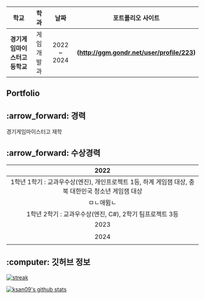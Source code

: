 ### 
| **학교** | **학과** | **날짜** | **포트폴리오 사이트** |
|:--------:|:--------:|:--------:|:--------:|
| **경기게임마이스터고등학교** | 게임개발과 | 2022 ~ 2024 | **(http://ggm.gondr.net/user/profile/223)** |

## Portfolio

<h2 align="left">:arrow_forward: 경력</h2>

경기게임마이스터고 재학

<h2 align="left">:arrow_forward: 수상경력</h2>

| 2022 |
| :------: |
| 1학년 1학기 : 교과우수상(엔진), 개인프로젝트 1등, 하계 게임잼 대상, 충북 대한민국 청소년 게임잼 대상 
ㅁㄴ애뮘ㄴ |
| 1학년 2학기 : 교과우수상(엔진, C#), 2학기 팀프로젝트 3등 |
| 2023 |
| |
| 2024 |
| |

<h2 align="left">:computer: 깃허브 정보</h2>

[![streak](https://github-readme-streak-stats.herokuapp.com/?user=ksan09&theme=calm)](https://github.com/ksan09)

[![ksan09's github stats](https://github-readme-stats.vercel.app/api?username=ksan09&show_icons=true&theme=dracula)](https://github.com/ksan09)


<!--
**ksan09/ksan09** is a :sparkles: _special_ :sparkles: repository because its `README.md` (this file) appears on your GitHub profile.
-->
